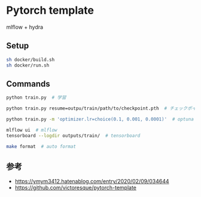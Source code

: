 # Pytorch template
mlflow + hydra

## Setup
```bash
sh docker/build.sh
sh docker/run.sh
```

## Commands
```bash
python train.py  # 学習

python train.py resume=outpu/train/path/to/checkpoint.pth  # チェックポイントから再開

python train.py -m 'optimizer.lr=choice(0.1, 0.001, 0.0001)'  # optuna

mlflow ui  # mlflow
tensorboard --logdir outputs/train/  # tensorboard

make format  # auto format
```

## 参考
- https://ymym3412.hatenablog.com/entry/2020/02/09/034644
- https://github.com/victoresque/pytorch-template